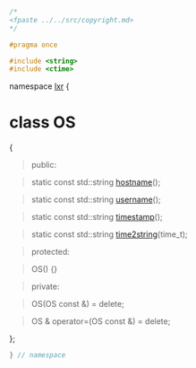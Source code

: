 ```cpp

/*
<fpaste ../../src/copyright.md>
*/

#pragma once

#include <string>
#include <ctime>

````

namespace [lxr](namespace.list) {

# class OS

{

>public:

>static const std::string [hostname](os_functions.cpp.md)();

>static const std::string [username](os_functions.cpp.md)();

>static const std::string [timestamp](os_functions.cpp.md)();

>static const std::string [time2string](os_functions.cpp.md)(time_t);

>protected:

>OS() {}

>private:

>OS(OS const &) = delete;

>OS & operator=(OS const &) = delete;

};

```cpp
} // namespace
```
